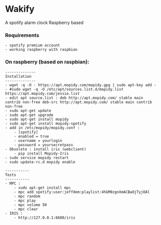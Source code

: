 # Wakify
A spotify alarm clock Raspberry based

### Requirements
    - spotify premium account
    - working raspberry with raspbian

### On raspberry (based on raspbian):
    --------------
    Installation 
    --------------
    - wget -q -O - https://apt.mopidy.com/mopidy.gpg | sudo apt-key add -
    - #sudo wget -q -O /etc/apt/sources.list.d/mopidy.list https://apt.mopidy.com/jessie.list
    - edit apt source.list : deb http://apt.mopidy.com/ stable main contrib non-free deb-src http://apt.mopidy.com/ stable main contrib non-free
    - sudo apt-get update
    - sudo apt-get upgrade
    - sudo apt-get install mopidy
    - sudo apt-get install mopidy-spotify
    - add in /etc/mopidy/mopidy.conf :
        - [spotify]
        - enabled = true
        - username = yourlogin
        - password = yoursecretpass
    - Obsolete : install iris (webclient)
        - pip install Mopidy-Iris
    - sudo service mopidy restart
    - sudo update-rc.d mopidy enable
    
    -----------
    Tests 
    -----------
    - MPC :
        - sudo apt-get install mpc
        - mpc add spotify:user:jeffdem:playlist:4hGM0zgnXmACBaOjTyjOAl
        - mpc random
        - mpc play
        - mpc volume 50
        - mpc clear
    - IRIS :
        - http://127.0.0.1:6680/iris
